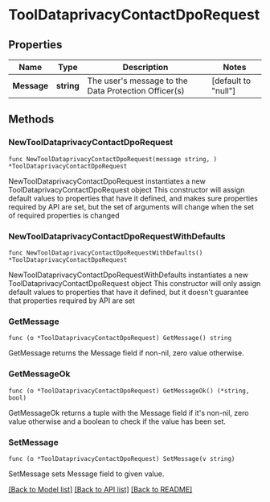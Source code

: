 # ToolDataprivacyContactDpoRequest

## Properties

Name | Type | Description | Notes
------------ | ------------- | ------------- | -------------
**Message** | **string** | The user&#39;s message to the Data Protection Officer(s) | [default to "null"]

## Methods

### NewToolDataprivacyContactDpoRequest

`func NewToolDataprivacyContactDpoRequest(message string, ) *ToolDataprivacyContactDpoRequest`

NewToolDataprivacyContactDpoRequest instantiates a new ToolDataprivacyContactDpoRequest object
This constructor will assign default values to properties that have it defined,
and makes sure properties required by API are set, but the set of arguments
will change when the set of required properties is changed

### NewToolDataprivacyContactDpoRequestWithDefaults

`func NewToolDataprivacyContactDpoRequestWithDefaults() *ToolDataprivacyContactDpoRequest`

NewToolDataprivacyContactDpoRequestWithDefaults instantiates a new ToolDataprivacyContactDpoRequest object
This constructor will only assign default values to properties that have it defined,
but it doesn't guarantee that properties required by API are set

### GetMessage

`func (o *ToolDataprivacyContactDpoRequest) GetMessage() string`

GetMessage returns the Message field if non-nil, zero value otherwise.

### GetMessageOk

`func (o *ToolDataprivacyContactDpoRequest) GetMessageOk() (*string, bool)`

GetMessageOk returns a tuple with the Message field if it's non-nil, zero value otherwise
and a boolean to check if the value has been set.

### SetMessage

`func (o *ToolDataprivacyContactDpoRequest) SetMessage(v string)`

SetMessage sets Message field to given value.



[[Back to Model list]](../README.md#documentation-for-models) [[Back to API list]](../README.md#documentation-for-api-endpoints) [[Back to README]](../README.md)


